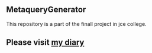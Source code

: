 ## MetaqueryGenerator

This repository is a part of the finall project in jce college.

 ## Please visit [my diary](https://trello.com/b/37ZLusj8/metaquery-generator)
